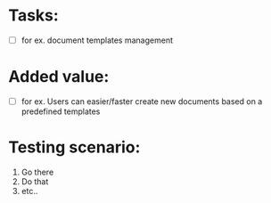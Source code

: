 # Tasks:
- [ ] for ex. document templates management

# Added value:
- [ ] for ex. Users can easier/faster create new documents based on a predefined templates

# Testing scenario:
1. Go there
2. Do that
3. etc..

